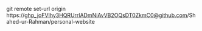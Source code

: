 git remote set-url origin https://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@github.com/Shahed-ur-Rahman/personal-website
